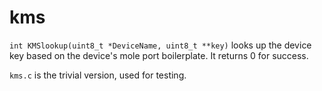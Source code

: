 # kms

`int KMSlookup(uint8_t *DeviceName, uint8_t **key)` looks up the device key based on the device's mole port boilerplate. It returns 0 for success.

`kms.c` is the trivial version, used for testing.
